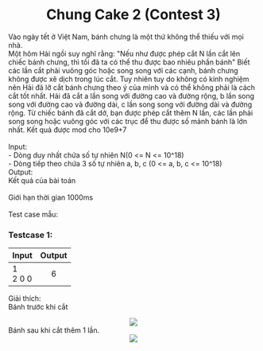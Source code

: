 <div align="center">

# Chung Cake 2 (Contest 3)

</div>

Vào ngày tết ở Việt Nam, bánh chưng là một thứ không thể thiếu với mọi nhà.<br>
Một hôm Hải ngồi suy nghĩ rằng: "Nếu như được phép cắt N lần cắt lên chiếc bánh chưng, thì tối đã ta có thể thu được bao nhiêu phần bánh"
Biết các lần cắt phải vuông góc hoặc song song với các cạnh, bánh chưng không được xê dịch trong lúc cắt.
Tuy nhiên tuy do không có kinh nghiệm nên Hải đã lỡ cắt bánh chưng theo ý của mình và có thể không phải là cách cắt tốt nhất.
Hải đã cắt a lần song với đường cao và đường rộng, b lần song song với đường cao và đường dài, c lần song song với đường dài và đường rộng.
Từ chiếc bánh đã cắt dở, bạn được phép cắt thêm N lần, các lần phải song song hoặc vuông góc với các trục để thu được số mảnh bánh là lớn nhất.
Kết quả được mod cho 10e9+7<br>
<br>
Input:<br>
    - Dòng duy nhất chứa số tự nhiên N(0 <= N  <= 10^18)<br>
    - Dòng tiếp theo chứa 3 số tự nhiên a, b, c (0 <= a, b, c <= 10^18)<br>
Output:<br>
    Kết quả của bài toán<br>
<br>
Giới hạn thời gian 1000ms<br>
<br>
Test case mẫu:<br>

### Testcase 1:
|Input| Output|
|-----|:-----:|
|1<br>2 0 0| 6|

Giải thích:<br>
Bánh trước khi cắt <br>
<div align = "center">
  <img align="center" src= "https://github.com/zukahai/algotithm-training/blob/main/chung_cake_2/image/image1.png" />
</div>
Bánh sau khi cắt thêm 1 lần.
<div align = "center">
  <img align="center" src= "https://github.com/zukahai/algotithm-training/blob/main/chung_cake_2/image/image2.png" />
</div>


